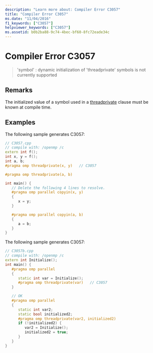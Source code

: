 ```yaml
---
description: "Learn more about: Compiler Error C3057"
title: "Compiler Error C3057"
ms.date: "11/04/2016"
f1_keywords: ["C3057"]
helpviewer_keywords: ["C3057"]
ms.assetid: b0b2ba88-9c74-4bec-bf60-8fc72eade34c
---
```

# Compiler Error C3057

> 'symbol' : dynamic initialization of 'threadprivate' symbols is not currently supported

## Remarks

The initialized value of a symbol used in a [threadprivate](../../parallel/openmp/reference/openmp-directives.md#threadprivate) clause must be known at compile time.

## Examples

The following sample generates C3057:

```cpp
// C3057.cpp
// compile with: /openmp /c
extern int f();
int x, y = f();
int a, b;
#pragma omp threadprivate(x, y)   // C3057

#pragma omp threadprivate(a, b)

int main() {
   // Delete the following 4 lines to resolve.
   #pragma omp parallel copyin(x, y)
   {
      x = y;
   }

   #pragma omp parallel copyin(a, b)
   {
      a = b;
   }
}
```

The following sample generates C3057:

```cpp
// C3057b.cpp
// compile with: /openmp /c
extern int Initialize();
int main() {
   #pragma omp parallel
   {
      static int var = Initialize();
      #pragma omp threadprivate(var)   // C3057
   }

   // OK
   #pragma omp parallel
   {
      static int var2;
      static bool initialized2;
      #pragma omp threadprivate(var2, initialized2)
      if (!initialized2) {
         var2 = Initialize();
         initialized2 = true;
      }
   }
}
```
